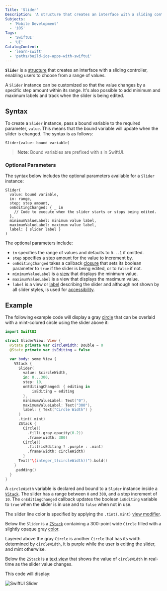 ```yaml
---
Title: 'Slider'
Description: 'A structure that creates an interface with a sliding controller, enabling users to choose from a range of values.'
Subjects:
  - 'Mobile Development'
  - 'iOS'
Tags:
  - 'SwiftUI'
  - 'UI'
CatalogContent:
  - 'learn-swift'
  - 'paths/build-ios-apps-with-swiftui'
---
```


**`Slider`** is a [structure](https://www.codecademy.com/resources/docs/swift/structures) that creates an interface with a sliding controller, enabling users to choose from a range of values.

A `Slider` instance can be customized so that the value changes by a specific step amount within its range. It's also possible to add minimum and maximum labels and track when the slider is being edited.

## Syntax

To create a `Slider` instance, pass a bound variable to the required parameter, `value`. This means that the bound variable will update when the slider is changed. The syntax is as follows:

```pseudo
Slider(value: bound variable)
```

> **Note**: Bound variables are prefixed with `$` in SwiftUI.

### Optional Parameters

The syntax below includes the optional parameters available for a `Slider` instance:

```pseudo
Slider(
  value: bound variable,
  in: range,
  step: step amount,
  onEditingChanged: { _ in
    // Code to execute when the slider starts or stops being edited.
  },
  minimumValueLabel: minimum value label,
  maximumValueLabel: maximum value label,
  label: { slider label }
)
```

The optional parameters include:

- `in` specifies the range of values and defaults to `0...1` if omitted.
- `step` specifies a step amount for the value to increment by.
- `onEditingChanged` takes a callback [closure](https://www.codecademy.com/resources/docs/swift/closures) that sets its boolean parameter to `true` if the slider is being edited, or to `false` if not.
- `minimumValueLabel` is a [view](https://www.codecademy.com/resources/docs/swiftui/views) that displays the minimum value.
- `maximumValueLabel` is a view that displays the maximum value.
- `label` is a view or [label](https://www.codecademy.com/resources/docs/swiftui/views/label) describing the slider and although not shown by all slider styles, is used for [accessibility](https://www.codecademy.com/resources/docs/swiftui/accessibility).

## Example

The following example code will display a gray [circle](https://www.codecademy.com/resources/docs/swiftui/views/circle) that can be overlaid with a mint-colored circle using the slider above it:

```swift
import SwiftUI

struct SliderView: View {
  @State private var circleWidth: Double = 0
  @State private var isEditing = false

  var body: some View {
    VStack {
      Slider(
        value: $circleWidth,
        in: 0...300,
        step: 10,
        onEditingChanged: { editing in
            isEditing = editing
        },
        minimumValueLabel: Text("0"),
        maximumValueLabel: Text("300"),
        label: { Text("Circle Width") }
      )
      .tint(.mint)
      ZStack {
        Circle()
          .fill(.gray.opacity(0.2))
          .frame(width: 300)
        Circle()
          .fill(isEditing ? .purple : .mint)
          .frame(width: circleWidth)
        }
      Text("\(integer_t(circleWidth))").bold()
    }
    .padding()
  }
}
```

A `circleWidth` variable is declared and bound to a `Slider` instance inside a [`VStack`](https://www.codecademy.com/resources/docs/swiftui/views/vstack). The slider has a range between `0` and `300`, and a step increment of `10`. The `onEditingChanged` callback updates the boolean `isEditing` variable to `true` when the slider is in use and to `false` when not in use.

The slider line color is specified by applying the `.tint(.mint)` [view modifier](https://www.codecademy.com/resources/docs/swiftui/viewmodifier).

Below the `Slider` is a [`ZStack`](https://www.codecademy.com/resources/docs/swiftui/views/zstack) containing a 300-point wide `Circle` filled with a slightly opaque gray [color](https://www.codecademy.com/resources/docs/swiftui/colors).

Layered above the gray `Circle` is another `Circle` that has its width determined by `circleWidth`, it is purple while the user is editing the slider, and mint otherwise.

Below the `ZStack` is a [text view](https://www.codecademy.com/resources/docs/swiftui/views/text) that shows the value of `circleWidth` in real-time as the slider value changes.

This code will display:

![SwiftUI Slider](https://raw.githubusercontent.com/Codecademy/docs/main/media/swiftui-slider.gif)

